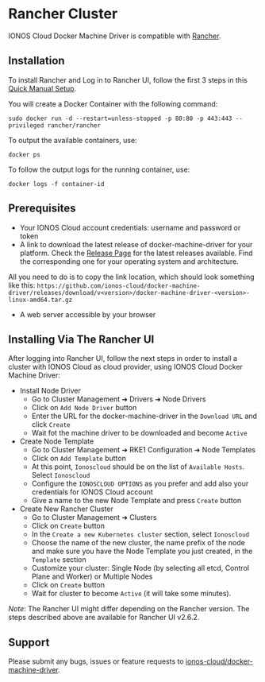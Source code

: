 # Rancher Cluster

IONOS Cloud Docker Machine Driver is compatible with [Rancher](https://rancher.com/).

## Installation

To install Rancher and Log in to Rancher UI, follow the first 3 steps in this [Quick Manual Setup](https://rancher.com/docs/rancher/v2.x/en/quick-start-guide/deployment/quickstart-manual-setup/).

You will create a Docker Container with the following command:

```text
sudo docker run -d --restart=unless-stopped -p 80:80 -p 443:443 --privileged rancher/rancher
```

To output the available containers, use:

```text
docker ps
```

To follow the output logs for the running container, use:

```text
docker logs -f container-id
```

## Prerequisites

* Your IONOS Cloud account credentials: username and password or token
* A link to download the latest release of docker-machine-driver for your platform. Check the [Release Page](https://github.com/ionos-cloud/docker-machine-driver/releases) for the latest releases available. Find the corresponding one for your operating system and architecture. 

All you need to do is to copy the link location, which should look something like this: `https://github.com/ionos-cloud/docker-machine-driver/releases/download/v<version>/docker-machine-driver-<version>-linux-amd64.tar.gz`

* A web server accessible by your browser

## Installing Via The Rancher UI

After logging into Rancher UI, follow the next steps in order to install a cluster with IONOS Cloud as cloud provider, using IONOS Cloud Docker Machine Driver:

* Install Node Driver
  * Go to Cluster Management ➜ Drivers ➜ Node Drivers
  * Click on `Add Node Driver` button
  * Enter the URL for the docker-machine-driver in the `Download URL` and click `Create`
  * Wait fot the machine driver to be downloaded and become `Active`
* Create Node Template
  * Go to Cluster Management ➜ RKE1 Configuration ➜ Node Templates
  * Click on `Add Template` button
  * At this point, `Ionoscloud` should be on the list of `Available Hosts`. Select `Ionoscloud`
  * Configure the `IONOSCLOUD OPTIONS` as you prefer and add also your credentials for IONOS Cloud account
  * Give a name to the new Node Template and press `Create` button
* Create New Rancher Cluster
  * Go to Cluster Management ➜ Clusters
  * Click on `Create` button
  * In the `Create a new Kubernetes cluster` section, select `Ionoscloud`
  * Choose the name of the new cluster, the name prefix of the node and make sure you have the Node Template you just created, in the `Template` section
  * Customize your cluster: Single Node \(by selecting all etcd, Control Plane and Worker\) or Multiple Nodes
  * Click on `Create` button
  * Wait for cluster to become `Active` \(it will take some minutes\).

_Note_: The Rancher UI might differ depending on the Rancher version. The steps described above are available for Rancher UI v2.6.2.

## Support

Please submit any bugs, issues or feature requests to [ionos-cloud/docker-machine-driver](https://github.com/ionos-cloud/docker-machine-driver/issues/new/choose).

